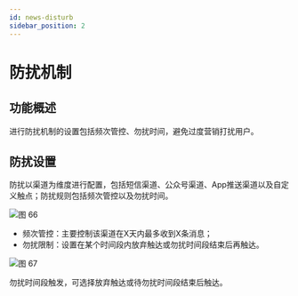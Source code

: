 ```yaml
---
id: news-disturb
sidebar_position: 2
---
```


# 防扰机制

## 功能概述

进行防扰机制的设置包括频次管控、勿扰时间，避免过度营销打扰用户。

## 防扰设置

防扰以渠道为维度进行配置，包括短信渠道、公众号渠道、App推送渠道以及自定义触点；防扰规则包括频次管控以及勿扰时间。

![图 66](/img/f1a8c4052f4afb231249260b55ab5879be9aafcb8edc7c6f2387e0005cf7fee1.png)

- 频次管控：主要控制该渠道在X天内最多收到X条消息；
- 勿扰限制：设置在某个时间段内放弃触达或勿扰时间段结束后再触达。

![图 67](/img/1c963e62f81ee8f2158b01665d5e1eb9db3363fae05b63bc7ab4b7977dcd6860.png)

勿扰时间段触发，可选择放弃触达或待勿扰时间段结束后触达。
  
